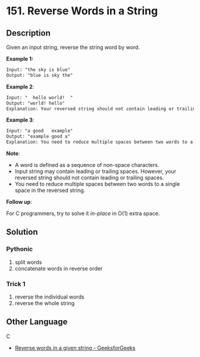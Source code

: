# 151. Reverse Words in a String

## Description

Given an input string, reverse the string word by word.

**Example 1:**

```txt
Input: "the sky is blue"
Output: "blue is sky the"
```

**Example 2**:

```txt
Input: "  hello world!  "
Output: "world! hello"
Explanation: Your reversed string should not contain leading or trailing spaces.
```

**Example 3**:

```txt
Input: "a good   example"
Output: "example good a"
Explanation: You need to reduce multiple spaces between two words to a single space in the reversed string.
```

**Note**:

* A word is defined as a sequence of non-space characters.
* Input string may contain leading or trailing spaces. However, your reversed string should not contain leading or trailing spaces.
* You need to reduce multiple spaces between two words to a single space in the reversed string.

**Follow up**:

For C programmers, try to solve it *in-place* in O(1) extra space.

## Solution

### Pythonic

1. split words
2. concatenate words in reverse order

### Trick 1

1. reverse the individual words
2. reverse the whole string

## Other Language

C

* [Reverse words in a given string - GeeksforGeeks](https://www.geeksforgeeks.org/reverse-words-in-a-given-string/)
